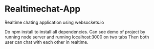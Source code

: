 # Realtimechat-App
Realtime chating application using websockets.io

Do npm install to install all dependencies.
Can see demo of project by running node server and running localhost:3000 on two tabs
Then both user can chat with each other in realtime.
